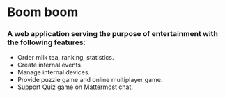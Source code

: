 # Boom boom

### A web application serving the purpose of entertainment with the following features:
- Order milk tea, ranking, statistics.
- Create internal events.
- Manage internal devices.
- Provide puzzle game and online multiplayer game.
- Support Quiz game on Mattermost chat.
